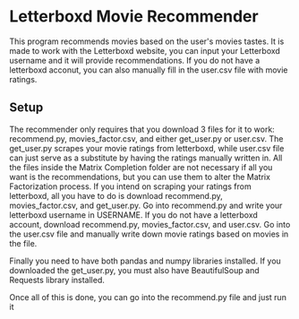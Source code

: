 # Letterboxd Movie Recommender
This program recommends movies based on the user's movies tastes. It is made to work with the Letterboxd website, you can input your Letterboxd username and it will provide recommendations. 
If you do not have a letterboxd acconut, you can also manually fill in the user.csv file with movie ratings.

## Setup
The recommender only requires that you download 3 files for it to work: recommend.py, movies_factor.csv, and either get_user.py or user.csv. The get_user.py scrapes your movie ratings from letterboxd, while user.csv file can just serve as a substitute by having the ratings manually written in. All the files inside the Matrix Completion folder are not necessary if all you want is the recommendations, but you can use them to alter the Matrix Factorization process. 
If you intend on scraping your ratings from letterboxd, all you have to do is download recommend.py, movies_factor.csv, and get_user.py. Go into recommend.py and write your letterboxd username in USERNAME.
If you do not have a letterboxd account, download recommend.py, movies_factor.csv, and user.csv. Go into the user.csv file and manually write down movie ratings based on movies in the file.

Finally you need to have both pandas and numpy libraries installed. If you downloaded the get_user.py, you must also have BeautifulSoup and Requests library installed.

Once all of this is done, you can go into the recommend.py file and just run it

